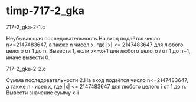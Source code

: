 # timp-717-2_gka

717-2_gka-2-1.c

Неубывающая последовательность.На вход подаётся число n<=2147483647, а также n чисел x, где |x| <= 2147483647 для любого целого от 1 до n. Вывести 1, если x<=x+1 для любого целого 𝑖 от 1 до n−1, иначе вывести 0.

717-2_gka-2-2.c

Сумма последовательности 2.На вход подаётся число n<=2147483647, а также n чисел x, где |x| <= 2147483647 для любого целого i от 1 до n. Вывести значение сумму x-i
